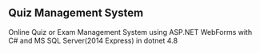 ## Quiz Management System
Online Quiz or Exam Management System using ASP.NET WebForms with C# and MS SQL Server(2014 Express) in dotnet 4.8
